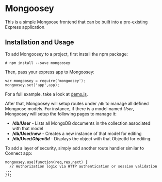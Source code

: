 # Mongoosey

This is a simple Mongoose frontend that can be built into a pre-existing Express application.

## Installation and Usage

To add Mongoosey to a project, first install the npm package:

```
# npm install --save mongoosey
```

Then, pass your express app to Mongoosey:

```
var mongoosey = require('mongoosey');
mongoosey.set('app',app);
```

For a full example, take a look at [demo.js](https://github.com/johnjones4/Mongoosey/blob/master/demo.js).

After that, Mongoosey will setup routes under `/db` to manage all defined Mongoose models. For instance, if there is a model named _User_, Mongoosey will setup the following pages to manage it:

* **/db/User** - Lists all MongoDB documents in the collection associated with that model
* **/db/User/new** - Creates a new instance of that model for editing
* **/db/User/_ObjectId_** - Displays the object with that ObjectId for editing

To add a layer of security, simply add another route handler similar to Connect app:

```
mongoosey.use(function(req,res,next) {
  // Authorization logic via HTTP authentication or session validation ...
});
```
